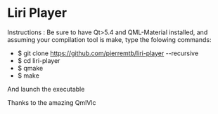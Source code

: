 # Liri Player

Instructions :
Be sure to have Qt>5.4 and QML-Material installed, and assuming your compilation tool is make, type the folowing commands: 
* $ git clone https://github.com/pierremtb/liri-player --recursive
* $ cd liri-player
* $ qmake
* $ make

And launch the executable

Thanks to the amazing QmlVlc
